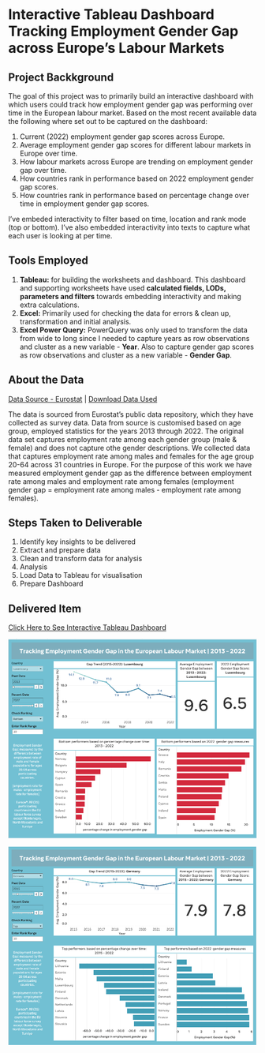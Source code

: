 # Interactive Tableau Dashboard Tracking Employment Gender Gap across Europe’s Labour Markets

## Project Backkground
The goal of this project was to primarily build an interactive dashboard with which users could track how employment gender gap was performing over time in the European labour market. Based on the most recent available data the following where set out to be captured on the dashboard:


1. Current (2022) employment gender gap scores across Europe.
2. Average employment gender gap scores for different labour markets in Europe over time.
3. How labour markets across Europe are trending on employment gender gap over time.
4. How countries rank in performance based on 2022 employment gender gap scores.
5. How countries rank in performance based on percentage change over time in employment gender gap scores.


I’ve embeded interactivity to filter based on time, location and rank mode (top or bottom). I’ve also embedded interactivity into texts to capture what each user is looking at per time.


## Tools Employed
1. **Tableau:** for building the worksheets and dashboard. This dashboard and supporting worksheets have used **calculated fields, LODs, parameters and filters** towards embedding interactivity and making extra calculations.
2. **Excel:** Primarily used for checking the data for errors & clean up, transformation and initial analysis.
3. **Excel Power Query:** PowerQuery was only used to transform the data from wide to long since I needed to capture years as row observations and cluster as a new variable - **Year**. Also to capture gender gap scores as row observations and cluster as a new variable - **Gender Gap**.


## About the Data
[Data Source - Eurostat](https://ec.europa.eu/eurostat/databrowser/view/LFSI_EMP_A__custom_5738963/default/table?lang=en) | [Download Data Used](https://drive.google.com/drive/folders/1LIlNbd1OWOQNtNCjaa6fzUJIqajcCel9?usp=share_link)


The data is sourced from Eurostat’s public data repository, which they have collected as survey data. Data from source is customised based on age group, employed statistics for the years 2013 through 2022. The original data set captures employment rate among each gender group (male & female) and does not capture othe gender descriptions. We collected data that captures employment rate among males and females for the age group 20-64 across 31 countries in Europe. For the purpose of this work we have measured employment gender gap as the difference between employment rate among males and employment rate among females (employment gender gap = employment rate among males - employment rate among females).

## Steps Taken to Deliverable
1. Identify key insights to be delivered
2. Extract and prepare data
3. Clean and transform data for analysis
4. Analysis
5. Load Data to Tableau for visualisation
6. Prepare Dashboard

## Delivered Item
[Click Here to See Interactive Tableau Dashboard](https://public.tableau.com/views/TrackingEmploymentGenderGapintheEuropeanLabourMarket/EUEmploymentGenderGapTrackingDashboard?:language=en-GB&publish=yes&:display_count=n&:origin=viz_share_link)


![Dashboard sample 1](https://github.com/ChuxUgorji/Interactive-Tableau-Dashboard-Tracking-Employment-Gender-Gap-in-Europe/blob/main/Dashboard%201.png)


![Dashboard sample 2](https://github.com/ChuxUgorji/Interactive-Tableau-Dashboard-Tracking-Employment-Gender-Gap-in-Europe/blob/main/Dashboard%202.png)
